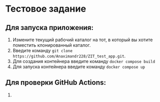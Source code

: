 # Тестовое задание


## Для запуска приложения:
1. Измените текущий рабочий каталог на тот, в который вы хотите поместить клонированный каталог.
2. Введите команду ``git clone https://github.com/Anaximandr228/ZIT_test_app.git``.
3. Для создания контейнера введите команду ``docker compose build``
4. Для запуска контейнера введите команду ``docker compose up``

## Для проверки GitHub Actions:
1. 

